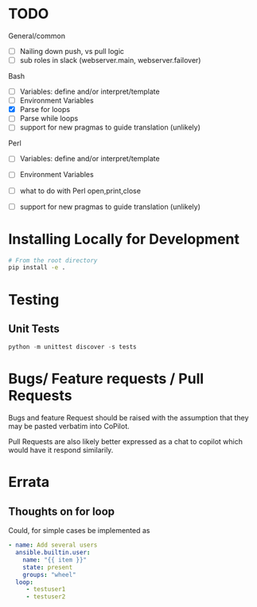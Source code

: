 # TODO
General/common
- [ ] Nailing down push, vs pull logic
- [ ] sub roles in slack (webserver.main, webserver.failover)

Bash
- [ ] Variables: define and/or interpret/template
- [ ] Environment Variables
- [x] Parse for loops
- [ ] Parse while loops
- [ ] support for new pragmas to guide translation (unlikely)

Perl
- [ ] Variables: define and/or interpret/template
- [ ] Environment Variables
- [ ] what to do with Perl open,print,close 
- [ ] support for new pragmas to guide translation (unlikely)



# Installing Locally for Development
```bash
# From the root directory
pip install -e .
```

# Testing

## Unit Tests
```python
python -m unittest discover -s tests
```


# Bugs/ Feature requests / Pull Requests

Bugs and feature Request should be raised with the assumption that they may be pasted verbatim into CoPilot. 


Pull Requests are also likely better expressed as a chat to copilot which would have it respond similarily.


# Errata

## Thoughts on for loop

Could, for simple cases be implemented as

```yaml
- name: Add several users
  ansible.builtin.user:
    name: "{{ item }}"
    state: present
    groups: "wheel"
  loop:
     - testuser1
     - testuser2
```